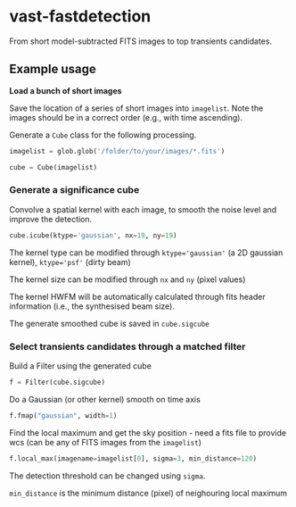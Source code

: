 # vast-fastdetection

From short model-subtracted FITS images to top transients candidates. 

## Example usage

**Load a bunch of short images**

Save the location of a series of short images into `imagelist`. Note the images should be in a correct order (e.g., with time ascending). 

Generate a `Cube` class for the following processing. 

```python
imagelist = glob.glob('/folder/to/your/images/*.fits')

cube = Cube(imagelist)
```

### Generate a significance cube

Convolve a spatial kernel with each image, to smooth the noise level and improve the detection. 

```python
cube.icube(ktype='gaussian', nx=19, ny=19)
```

The kernel type can be modified through `ktype='gaussian'` (a 2D gaussian kernel), `ktype='psf'` (dirty beam)

The kernel size can be modified through `nx` and `ny` (pixel values)

The kernel HWFM will be automatically calculated through fits header information (i.e., the synthesised beam size). 

The generate smoothed cube is saved in `cube.sigcube`

### Select transients candidates through a matched filter

Build a Filter using the generated cube

```python
f = Filter(cube.sigcube)
```

Do a Gaussian (or other kernel) smooth on time axis 

```python
f.fmap("gaussian", width=1)
```

Find the local maximum and get the sky position - need a fits file to provide wcs (can be any of FITS images from the `imagelist`)

```python
f.local_max(imagename=imagelist[0], sigma=3, min_distance=120)
```

The detection threshold can be changed using `sigma`. 

`min_distance` is the minimum distance (pixel) of neighouring local maximum




